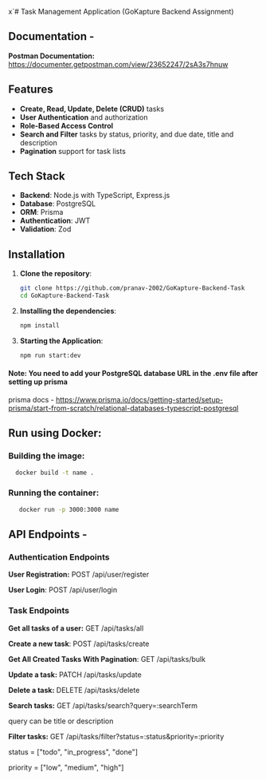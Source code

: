 x`# Task Management Application (GoKapture Backend Assignment)

## Documentation -

**Postman Documentation:** https://documenter.getpostman.com/view/23652247/2sA3s7hnuw

## Features

- **Create, Read, Update, Delete (CRUD)** tasks
- **User Authentication** and authorization
- **Role-Based Access Control**
- **Search and Filter** tasks by status, priority, and due date, title and description
- **Pagination** support for task lists

## Tech Stack

- **Backend**: Node.js with TypeScript, Express.js
- **Database**: PostgreSQL
- **ORM**: Prisma
- **Authentication**: JWT
- **Validation**: Zod

## Installation

1. **Clone the repository**:

   ```bash
   git clone https://github.com/pranav-2002/GoKapture-Backend-Task
   cd GoKapture-Backend-Task
   ```

2. **Installing the dependencies**:

   ```bash
   npm install
   ```

3. **Starting the Application**:
   ```bash
   npm run start:dev
   ```

#### Note: You need to add your PostgreSQL database URL in the .env file after setting up prisma

prisma docs - https://www.prisma.io/docs/getting-started/setup-prisma/start-from-scratch/relational-databases-typescript-postgresql

## Run using Docker:

### Building the image:
 ```bash
   docker build -t name .
   ```

### Running the container:
 ```bash
    docker run -p 3000:3000 name
   ```

## API Endpoints -

### Authentication Endpoints

**User Registration:** POST /api/user/register

**User Login**: POST /api/user/login

### Task Endpoints

**Get all tasks of a user:** GET /api/tasks/all

**Create a new task**: POST /api/tasks/create

**Get All Created Tasks With Pagination**: GET /api/tasks/bulk

**Update a task:** PATCH /api/tasks/update

**Delete a task:** DELETE /api/tasks/delete

**Search tasks:** GET /api/tasks/search?query=:searchTerm

query can be title or description

**Filter tasks:** GET /api/tasks/filter?status=:status&priority=:priority

status = ["todo", "in_progress", "done"]

priority = ["low", "medium", "high"]
